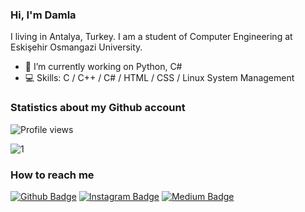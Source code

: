 ### Hi, I'm Damla

I living in Antalya, Turkey. I am a student of Computer Engineering at Eskişehir Osmangazi University.
 
- 🌱 I’m currently working on Python, C#
- 💻 Skills: C / C++ / C# / HTML / CSS / Linux System Management

### Statistics about my Github account

![Profile views](https://gpvc.arturio.dev/damladlg)

![1](https://github-readme-stats.vercel.app/api/top-langs/?username=damladlg&theme=blue-green)

### How to reach me 

[![Github Badge](https://img.shields.io/badge/-Github-000?style=quare&labelColor=000&logo=Github&logoColor=white&link=link)](https://github.com/damladlg) 
[![Instagram Badge](https://img.shields.io/badge/-Instagram-C13584?style=flat-quare&labelColor=000&logo=instagram&logoColor=white&link=link)](https://www.instagram.com/damladlg/) 
[![Medium Badge](https://img.shields.io/badge/-Medium-757575?style=flat-quare&labelColor=000&logo=Medium&logoColor=white&link=link)](https://medium.com/@damladlg)
